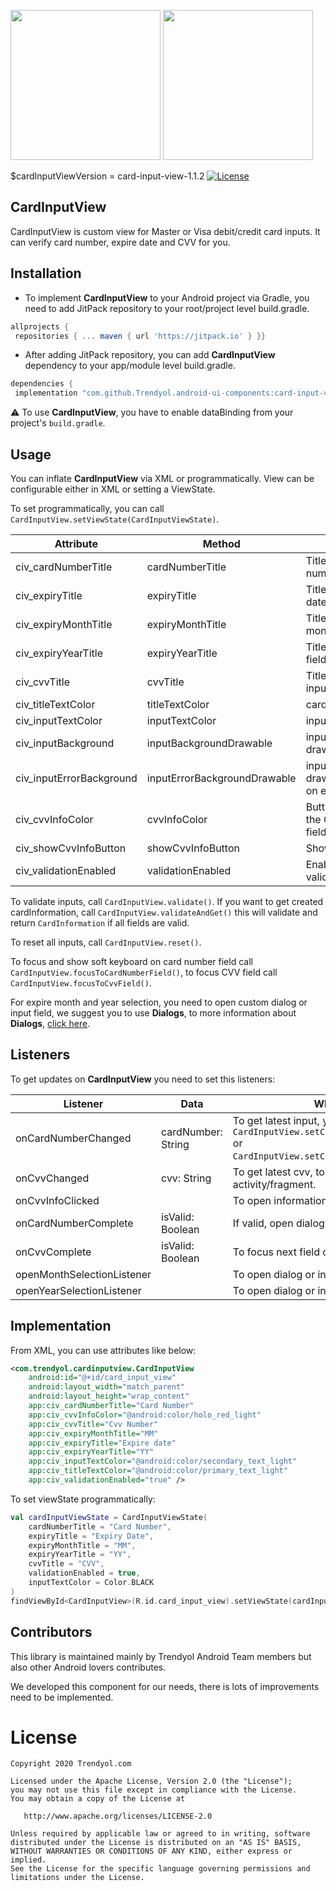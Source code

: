 
<img src="https://raw.githubusercontent.com/Trendyol/android-ui-components/master/images/card-input-view-1.png" width="240"/> <img src="https://raw.githubusercontent.com/Trendyol/android-ui-components/master/images/card-input-view-2.png" width="240"/>
  
$cardInputViewVersion = card-input-view-1.1.2 [![License](https://img.shields.io/badge/License-Apache%202.0-blue.svg)](https://opensource.org/licenses/Apache-2.0)
  
## CardInputView  
CardInputView is custom view for Master or Visa debit/credit card inputs. It can verify card number, expire date and CVV for you.
  
## Installation  
  - To implement **CardInputView** to your Android project via Gradle, you need to add JitPack repository to your root/project level build.gradle.  
```gradle  
allprojects {  
 repositories { ... maven { url 'https://jitpack.io' } }}  
```  
 - After adding JitPack repository, you can add **CardInputView** dependency to your app/module level build.gradle.
```gradle
dependencies {  
 implementation "com.github.Trendyol.android-ui-components:card-input-view:$cardInputViewVersion"}
```  
:warning: To use **CardInputView**, you have to enable dataBinding from your project's `build.gradle`.

## Usage
You can inflate **CardInputView** via XML or programmatically. View can be configurable either in XML or setting a ViewState.

To set programmatically, you can call `CardInputView.setViewState(CardInputViewState)`.

| Attribute |  Method | Description | Default Value |
| ------------- | ------------- | ------------- | ------------- |
| civ_cardNumberTitle | cardNumberTitle | Title to show above card number input field. | "" |
| civ_expiryTitle | expiryTitle |  Title to show above expire date fields. | "" |
| civ_expiryMonthTitle | expiryMonthTitle | Title to show on expire month field. | "" |
| civ_expiryYearTitle | expiryYearTitle | Title to show on expire year field. | "" |
| civ_cvvTitle | cvvTitle | Title to show above CVV input field. | "" |
| civ_titleTextColor | titleTextColor | cardNumberTitle text color. | Color.BLACK |
| civ_inputTextColor | inputTextColor | input field text color. | Color.DKGRAY |
| civ_inputBackground | inputBackgroundDrawable | input field background drawableResource/drawable. | shape_card_input_field_background |
| civ_inputErrorBackground | inputErrorBackgroundDrawable | input field background drawableResource/drawable on error. | shape_card_input_field_error_background |
| civ_cvvInfoColor | cvvInfoColor | Button on the right side of the CVV field, tint for this field. | Color.RED |
| civ_showCvvInfoButton | showCvvInfoButton | Show or hide cvvInfo. | true |
| civ_validationEnabled | validationEnabled | Enable or disable input validations. | false |

To validate inputs, call `CardInputView.validate()`. If you want to get created cardInformation, call `CardInputView.validateAndGet()` this will validate and return `CardInformation` if all fields are valid.

To reset all inputs, call `CardInputView.reset()`.

To focus and show soft keyboard on card number field call `CardInputView.focusToCardNumberField()`, to focus CVV field call `CardInputView.focusToCvvField()`.

For expire month and year selection, you need to open custom dialog or input field, we suggest you to use **Dialogs**, to more information about **Dialogs**, [click here](https://github.com/Trendyol/android-ui-components/tree/master/libraries/dialogs).

## Listeners
To get updates on **CardInputView** you need to set this listeners:

| Listener | Data | What to use for? |
| ------------- | ------------- | ------------- |
| onCardNumberChanged | cardNumber: String | To get latest input, you can set `CardInputView.setCardTypeLogoDrawable(Drawable)` or `CardInputView.setCardBankLogoDrawable(Drawable)`. |
| onCvvChanged | cvv: String | To get latest cvv, to focus next field on your activity/fragment. |
| onCvvInfoClicked |  | To open information dialog about CVV. |
| onCardNumberComplete | isValid: Boolean | If valid, open dialog for expire month dialog. |
| onCvvComplete | isValid: Boolean | To focus next field on your activity/fragment. |
| openMonthSelectionListener |  | To open dialog or input field for expire month. |
| openYearSelectionListener |  | To open dialog or input field for expire year. |

## Implementation

From XML, you can use attributes like below:

```xml
<com.trendyol.cardinputview.CardInputView
    android:id="@+id/card_input_view"
    android:layout_width="match_parent"
    android:layout_height="wrap_content"
    app:civ_cardNumberTitle="Card Number"
    app:civ_cvvInfoColor="@android:color/holo_red_light"
    app:civ_cvvTitle="Cvv Number"
    app:civ_expiryMonthTitle="MM"
    app:civ_expiryTitle="Expire date"
    app:civ_expiryYearTitle="YY"
    app:civ_inputTextColor="@android:color/secondary_text_light"
    app:civ_titleTextColor="@android:color/primary_text_light"
    app:civ_validationEnabled="true" />
```

To set viewState programmatically:

```kotlin
val cardInputViewState = CardInputViewState(
    cardNumberTitle = "Card Number",
    expiryTitle = "Expiry Date",
    expiryMonthTitle = "MM",
    expiryYearTitle = "YY",
    cvvTitle = "CVV",
    validationEnabled = true,
    inputTextColor = Color.BLACK
)
findViewById<CardInputView>(R.id.card_input_view).setViewState(cardInputViewState)
```

## Contributors
This library is maintained mainly by Trendyol Android Team members but also other Android lovers contributes.

We developed this component for our needs, there is lots of improvements need to be implemented.

# License
    Copyright 2020 Trendyol.com

    Licensed under the Apache License, Version 2.0 (the "License");
    you may not use this file except in compliance with the License.
    You may obtain a copy of the License at

       http://www.apache.org/licenses/LICENSE-2.0

    Unless required by applicable law or agreed to in writing, software
    distributed under the License is distributed on an "AS IS" BASIS,
    WITHOUT WARRANTIES OR CONDITIONS OF ANY KIND, either express or implied.
    See the License for the specific language governing permissions and
    limitations under the License.

